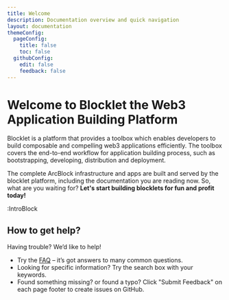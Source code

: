 ```yaml
---
title: Welcome
description: Documentation overview and quick navigation
layout: documentation
themeConfig:
  pageConfig:
    title: false
    toc: false
  githubConfig:
    edit: false
    feedback: false
---
```


# Welcome to <strong className="color-#1DC1C7">Blocklet</strong> the <strong className="color-red">Web3 Application Building Platform</strong>

Blocklet is a platform that provides a toolbox which enables developers to build composable and compelling web3 applications efficiently. The toolbox covers the end-to-end workflow for application building process, such as bootstrapping, developing, distribution and deployment.

The complete ArcBlock infrastructure and apps are built and served by the blocklet platform, including the documentation you are reading now. So, what are you waiting for? **Let's start building blocklets for fun and profit today!**

:IntroBlock

## How to get help?

Having trouble? We’d like to help!

- Try the [FAQ](./faq) – it’s got answers to many common questions.
- Looking for specific information? Try the search box with your keywords.
- Found something missing? or found a typo? Click "Submit Feedback" on each page footer to create issues on GitHub.
